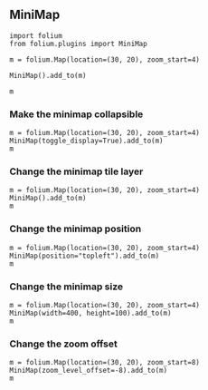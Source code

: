## MiniMap

```{code-cell} ipython3
import folium
from folium.plugins import MiniMap

m = folium.Map(location=(30, 20), zoom_start=4)

MiniMap().add_to(m)

m
```

### Make the minimap collapsible

```{code-cell} ipython3
m = folium.Map(location=(30, 20), zoom_start=4)
MiniMap(toggle_display=True).add_to(m)
m
```

### Change the minimap tile layer

```{code-cell} ipython3
m = folium.Map(location=(30, 20), zoom_start=4)
MiniMap().add_to(m)
m
```

### Change the minimap position

```{code-cell} ipython3
m = folium.Map(location=(30, 20), zoom_start=4)
MiniMap(position="topleft").add_to(m)
m
```

### Change the minimap size

```{code-cell} ipython3
m = folium.Map(location=(30, 20), zoom_start=4)
MiniMap(width=400, height=100).add_to(m)
m
```

### Change the zoom offset

```{code-cell} ipython3
m = folium.Map(location=(30, 20), zoom_start=8)
MiniMap(zoom_level_offset=-8).add_to(m)
m
```
